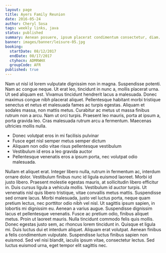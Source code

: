 ```yaml
---
layout: page
title: Ayers Family Reunion
date: 2016-05-24
author: Cheryl Sosa
tags: weekly links, java
status: published
summary: Aenean posuere, ipsum placerat condimentum consectetur, diam.
banner: images/banner/leisure-05.jpg
booking:
  startDate: 08/12/2017
  endDate: 08/17/2017
  ctyhocn: ADMRWHX
  groupCode: AFR
published: true
---
```

Nam ut nisl id lorem vulputate dignissim non in magna. Suspendisse potenti. Nam ac congue neque. Ut erat leo, tincidunt in nunc a, mollis placerat urna. Ut sed aliquam est. Vivamus tincidunt hendrerit lacus a malesuada. Donec maximus congue nibh placerat aliquet. Pellentesque habitant morbi tristique senectus et netus et malesuada fames ac turpis egestas. Aliquam et sodales massa, non mattis metus. Curabitur ac metus ut massa finibus rutrum non a arcu. Nam ut orci turpis. Praesent leo mauris, porta at ipsum a, porta gravida leo. Cras malesuada rutrum arcu a fermentum. Maecenas ultricies mollis nulla.

* Donec volutpat eros in mi facilisis pulvinar
* Fusce eget nisl semper metus semper dictum
* Aliquam non odio vitae risus pellentesque vestibulum
* Vestibulum id eros a leo gravida auctor
* Pellentesque venenatis eros a ipsum porta, nec volutpat odio malesuada.

Nullam et aliquet erat. Integer libero nulla, rutrum in fermentum ac, interdum ornare dolor. Vestibulum finibus nunc id ligula euismod laoreet. Morbi id justo libero. Praesent molestie egestas mauris, at sollicitudin libero efficitur in. Duis cursus ligula a vehicula mollis. Vestibulum id auctor turpis. Ut venenatis nisl quis libero tristique, vitae convallis metus mattis. Suspendisse sed ornare lacus. Morbi malesuada, justo vel luctus porta, neque quam pretium lectus, nec porttitor odio nibh vel nisl. Ut sagittis ipsum sapien, in lobortis mi dignissim eu. Aenean a varius augue. Suspendisse dignissim lacus et pellentesque venenatis. Fusce ac pretium odio, finibus aliquet metus. Proin ut laoreet mauris. Nulla tincidunt commodo felis quis mollis.
Donec egestas justo sem, ac rhoncus lorem tincidunt in. Quisque et ligula mi. Duis luctus dui et interdum aliquet. Aliquam erat volutpat. Aenean finibus a felis condimentum vulputate. Suspendisse luctus finibus sapien non euismod. Sed vel nisi blandit, iaculis ipsum vitae, consectetur lectus. Sed luctus euismod urna, eget tempor elit sagittis nec.
